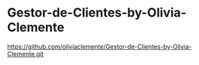 # Gestor-de-Clientes-by-Olivia-Clemente
https://github.com/oliviaclemente/Gestor-de-Clientes-by-Olivia-Clemente.git
